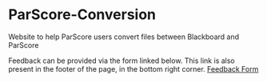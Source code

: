 # ParScore-Conversion
Website to help ParScore users convert files between Blackboard and ParScore

Feedback can be provided via the form linked below. This link is also present in the footer of the page, in the bottom right corner.
[Feedback Form](https://sdsu.co1.qualtrics.com/jfe/form/SV_38hKgdzr4zbeUGV)